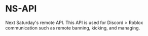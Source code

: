 # NS-API
Next Saturday's remote API. This API is used for Discord > Roblox communication such as remote banning, kicking, and managing.
